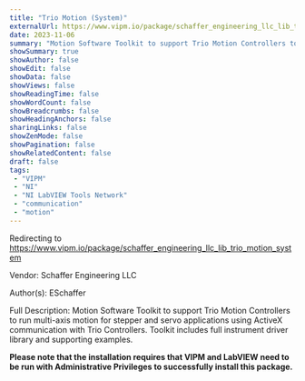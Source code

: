 ```yaml
---
title: "Trio Motion (System)"
externalUrl: https://www.vipm.io/package/schaffer_engineering_llc_lib_trio_motion_system
date: 2023-11-06
summary: "Motion Software Toolkit to support Trio Motion Controllers to run multi-axis motion for stepper and servo applications using ActiveX communication with Trio Controllers."
showSummary: true
showAuthor: false
showEdit: false
showData: false
showViews: false
showReadingTime: false
showWordCount: false
showBreadcrumbs: false
showHeadingAnchors: false
sharingLinks: false
showZenMode: false
showPagination: false
showRelatedContent: false
draft: false
tags:
 - "VIPM"
 - "NI"
 - "NI LabVIEW Tools Network"
 - "communication"
 - "motion"
---
```


Redirecting to https://www.vipm.io/package/schaffer_engineering_llc_lib_trio_motion_system

Vendor: Schaffer Engineering LLC

Author(s): ESchaffer
 
Full Description:
Motion Software Toolkit to support Trio Motion Controllers to run multi-axis motion for stepper and servo applications using ActiveX communication with Trio Controllers.  Toolkit includes full instrument driver library and supporting examples.

**Please note that the installation requires that VIPM and LabVIEW need to be run with Administrative Privileges to successfully install this package.**